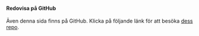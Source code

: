 #### Redovisa på GitHub

Även denna sida finns på GitHub. Klicka på följande länk för att besöka <a href="https://github.com/johndoe1231/designv2" target="_blank">dess repo</a>.
 